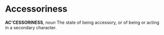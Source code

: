 # Accessoriness

**AC'CESSORINESS**, _noun_ The state of being accessory, or of being or acting in a secondary character.